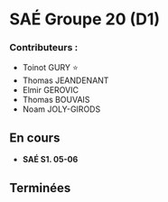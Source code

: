 # SAÉ Groupe 20 (D1)
### **Contributeurs :**
- Toinot GURY :star:
- Thomas JEANDENANT
- Elmir GEROVIC
- Thomas BOUVAIS
- Noam JOLY-GIRODS
## En cours
- **SAÉ S1. 05-06**
## Terminées
